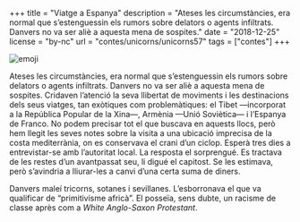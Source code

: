 +++
title = "Viatge a Espanya"
description = "Ateses les circumstàncies, era normal que s’estenguessin els rumors sobre delators o agents infiltrats. Danvers no va ser aliè a aquesta mena de sospites."
date = "2018-12-25"
license = "by-nc"
url = "contes/unicorns/unicorns57"
tags = ["contes"]
+++

<img class="emoji" alt="emoji" src="/contes/unicorns/twemoji/1f6c2.svg">

Ateses les circumstàncies, era normal que s’estenguessin els rumors sobre delators o agents infiltrats. Danvers no va ser aliè a aquesta mena de sospites. Cridaven l’atenció la seva llibertat de moviments i les destinacions dels seus viatges, tan exòtiques com problemàtiques: el Tibet —incorporat a la República Popular de la Xina—, Armènia —Unió Soviètica— i l’Espanya de Franco. No podem precisar tot el que buscava en aquests llocs, però hem llegit les seves notes sobre la visita a una ubicació imprecisa de la costa mediterrània, on es conservava el crani d’un ciclop. Esperà tres dies a entrevistar-se amb l’autoritat local. La resposta el sorprengué. Es tractava de les restes d’un avantpassat seu, li digué el capitost. Se les estimava, però s’avindria a lliurar-les a canvi d’una certa suma de diners.

Danvers maleí tricorns, sotanes i sevillanes. L’esborronava el que va qualificar de “primitivisme africà”. El posseïa, sens dubte, un racisme de classe après com a *White Anglo-Saxon Protestant*.
